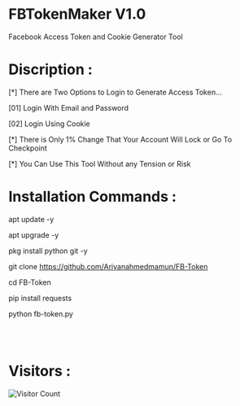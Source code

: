 # FBTokenMaker V1.0
Facebook Access Token and Cookie Generator Tool

# Discription :
[*] There are Two Options to Login to Generate Access Token...

[01] Login With Email and Password

[02] Login Using Cookie


[*] There is Only 1% Change That Your Account Will Lock or Go To Checkpoint

[*] You Can Use This Tool Without any Tension or Risk

# Installation Commands :
apt update -y

apt upgrade -y

pkg install python git -y

git clone https://github.com/Ariyanahmedmamun/FB-Token

cd FB-Token

pip install requests

python fb-token.py


<br><br>
# Visitors :


![Visitor Count](https://profile-counter.glitch.me/ariyanahmedmamun/count.svg)
